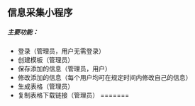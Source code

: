 ## 信息采集小程序

##### 主要功能：

- 登录（管理员，用户无需登录）
- 创建模板（管理员）
- 保存添加的信息（管理员，用户）
- 修改添加的信息（每个用户均可在规定时间内修改自己的信息）
- 生成表格（管理员）
- 复制表格下载链接（管理员）
=======
